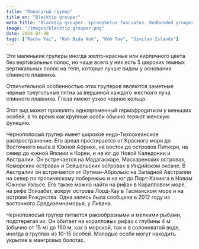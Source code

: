 ```yaml
---
title: "Полосатый групер"
title_en: "Blacktip grouper"
meta_title: "Blacktip grouper. Epinephelus fasciatus. Redbanded grouper. Blacktipped cod. Black-tipped rockcod. Footballer cod. Red-barred cod. Red-barred rockcod. Scarlet rock-cod. Weathered rock-cod."
image: "/images/blacktip_grouper.png"
date: 2024-04-30
tags: ["Racha Yai", "Koh Bida Nok", "Koh Tao", "Similan Islands"]
---
```


Эти маленькие груперы иногда желто-красные или кирпичного цвета без вертикальных полос, но чаще всего у них есть 5 широких темных вертикальных полос на теле, которые лучше видны у основания спинного плавника.

Отличительной особенностью этих груперов являются заметные черные треугольные пятна за вершиной каждого жесткого луча спинного плавника. Глаза имеют узкое черное кольцо. 

Этот вид может проявлять одновременный гермафродитизм у меньших особей, в то время как крупные особи обычно теряют женскую функцию.

Чернополосый групер имеет широкое индо-Тихоокеанское распространение. Его ареал простирается от Красного моря до Восточного мыса в Южной Африке, на восток до островов Питкерн, на север до южной Японии и Кореи, и на юг до Новой Каледонии и Австралии. Он встречается на Мадагаскаре, Маскаренских островах, Коморских островах и Сейшельских островах в Индийском океане. В Австралии он встречается от Оутман-Аброльос на Западной Австралии на север по тропическому побережью и на юг до Порт-Хакинга в Новом Южном Уэльсе. Его также можно найти на рифах в Коралловом море, на рифе Элизабет, вокруг острова Лорд-Хау в Тасманском море и на острове Рождества. Одна запись была сообщена в 2012 году из восточного Средиземноморья, у Ливана.

Чернополосый групер питается ракообразными и мелкими рыбами, подстерегая их. Он обитает на коралловых рифах с глубины 4 м (обычно от 15 м) до 160 м, как в морской, так и в солоноватой воде, иногда в группах из 10-15 особей. Молодые особи могут находить укрытие в мангровых болотах.


